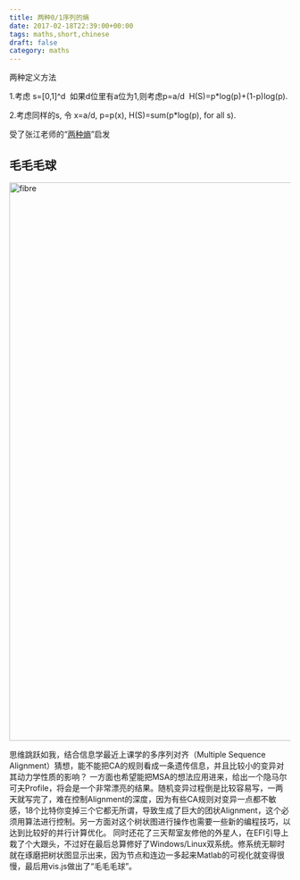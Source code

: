 ```yaml
---
title: 两种0/1序列的熵
date: 2017-02-18T22:39:00+00:00
tags: maths,short,chinese
draft: false 
category: maths
---
```


两种定义方法

1.考虑 s=[0,1]^d  如果d位里有a位为1,则考虑p=a/d  H(S)=p*log(p)+(1-p)log(p).

2.考虑同样的s, 令 x=a/d, p=p(x), H(S)=sum(p*log(p), for all s).

受了张江老师的“<a href="http://www.swarmagents.cn/detail.php?id=10822">两种熵</a>”启发

## 毛毛毛球

<img class="alignnone size-full wp-image-314" src="http://localhost:1313/blog/wp-content/uploads/2017/03/fibre.png" alt="fibre" width="816" height="1000" />

思维跳跃如我，结合信息学最近上课学的多序列对齐（Multiple Sequence Alignment）猜想，能不能把CA的规则看成一条遗传信息，并且比较小的变异对其动力学性质的影响？ 一方面也希望能把MSA的想法应用进来，给出一个隐马尔可夫Profile，将会是一个非常漂亮的结果。随机变异过程倒是比较容易写，一两天就写完了，难在控制Alignment的深度，因为有些CA规则对变异一点都不敏感，18个比特你变掉三个它都无所谓，导致生成了巨大的团状Alignment，这个必须用算法进行控制。另一方面对这个树状图进行操作也需要一些新的编程技巧，以达到比较好的并行计算优化。 同时还花了三天帮室友修他的外星人，在EFI引导上栽了个大跟头，不过好在最后总算修好了Windows/Linux双系统。修系统无聊时就在琢磨把树状图显示出来，因为节点和连边一多起来Matlab的可视化就变得很慢，最后用vis.js做出了“毛毛毛球”。